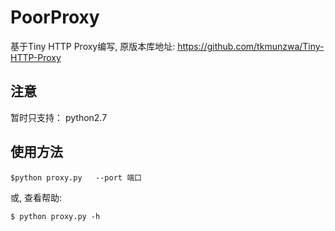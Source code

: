 PoorProxy
=============

基于Tiny HTTP Proxy编写,
原版本库地址: https://github.com/tkmunzwa/Tiny-HTTP-Proxy


注意
-----------

暂时只支持： python2.7


使用方法
---------------

    $python proxy.py   --port 端口

或, 查看帮助:

    $ python proxy.py -h
